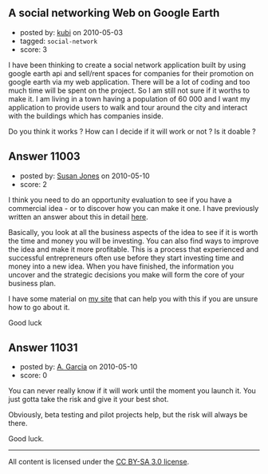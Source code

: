 ## A social networking Web on Google Earth

- posted by: [kubi](https://stackexchange.com/users/-1/3315-kubi) on 2010-05-03
- tagged: `social-network`
- score: 3

I have been thinking to create a social network application built by using google earth api and sell/rent spaces for companies for their promotion on google earth via my web application. There will be a lot of coding and too much time will be spent on the project. So I am still not sure if it worths to make it. I am living in a town having a population of 60 000 and I want my application to provide users to walk and tour around the city and interact with the buildings which has companies inside.  

Do you think it works ? How can I decide if it will work or not ? Is it doable ?


## Answer 11003

- posted by: [Susan Jones](https://stackexchange.com/users/-1/2737-susan-jones) on 2010-05-10
- score: 2

<p>I think you need to do an opportunity evaluation to see if you have a commercial idea - or to discover how you can make it one. I have previously written an answer about this in detail <a href="http://answers.onstartups.com/questions/10474/checklist-for-starting-a-website/10613" rel="nofollow">here</a>.</p>

<p>Basically, you look at all the business aspects of the idea to see if it is worth the time and money you will be investing. You can also find ways to improve the idea and make it more profitable. This is a process that experienced and successful entrepreneurs often use before they start investing time and money into a new idea. When you have finished, the information you uncover and the strategic decisions you make will form the core of your business plan.</p>

<p>I have some material on <a href="http://www.readysetstartup.com/heres-how-we-can-help.html" rel="nofollow">my site</a> that can help you with this if you are unsure how to go about it.</p>

<p>Good luck</p>



## Answer 11031

- posted by: [A. Garcia](https://stackexchange.com/users/-1/1659-a-garcia) on 2010-05-10
- score: 0

You can never really know if it will work until the moment you launch it. You just gotta take the risk and give it your best shot. 

Obviously, beta testing and pilot projects help, but the risk will always be there. 

Good luck.



---

All content is licensed under the [CC BY-SA 3.0 license](https://creativecommons.org/licenses/by-sa/3.0/).
